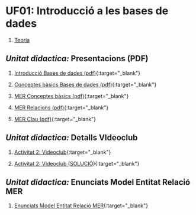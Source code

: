 # UF01: Introducció a les bases de dades

1. [Teoria](./teoria/README.md)

## *Unitat didactica:* **Presentacions (PDF)**

1. [Introducció Bases de dades (pdf)](https://drive.google.com/file/d/1qUNtc2MZ0cDo-z7Ctagmxibtktwg2LU_/view?usp=sharing){:target="_blank"}

1. [Conceptes bàsics Bases de dades (pdf)](https://drive.google.com/file/d/1llAOZjjZEhiTMEdxMXFz2Fw8cwBjya7z/view?usp=sharing){:target="_blank"}

1. [MER Conceptes bàsics (pdf)](https://drive.google.com/file/d/1M1iw9MIzTkI-ak1pRkL4pYN_6IGJFvlh/view?usp=sharing){:target="_blank"}

1. [MER Relacions (pdf)](https://drive.google.com/file/d/1lGQwrjEHoYVlpP76gIpMvqb3sSJCkZmf/view?usp=sharing){:target="_blank"}

1. [MER Clau (pdf)](https://drive.google.com/file/d/1PMSxlnuFw7TgIqZ0k6dxfrAOZ_fjVN13/view?usp=sharing){:target="_blank"}


## *Unitat didactica:* **Detalls VIdeoclub**

1. [Activitat 2: Videoclub](https://docs.google.com/document/d/1rftW4b6iBvsZBFfGnYUKyByuMRkHvpSWCP5nBJQaVaQ/edit?usp=sharing){:target="_blank"}

1. [Activitat 2: Videoclub (SOLUCIÓ)](https://docs.google.com/document/d/12sGHWbZ6OnEKA8k3nE7GaECFtNphcN3z/edit?usp=sharing){:target="_blank"}


## *Unitat didactica:* **Enunciats Model Entitat Relació MER**
1. [Enunciats Model Entitat Relació MER](https://docs.google.com/document/d/1rftW4b6iBvsZBFfGnYUKyByuMRkHvpSWCP5nBJQaVaQ/edit?usp=sharing){:target="_blank"}
